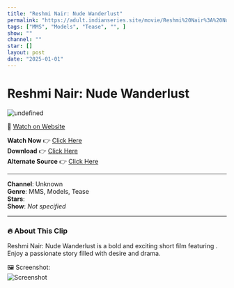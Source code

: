 ```yaml
---
title: "Reshmi Nair: Nude Wanderlust"
permalink: "https://adult.indianseries.site/movie/Reshmi%20Nair%3A%20Nude%20Wanderlust"
tags: ["MMS", "Models", "Tease", "", ]
show: ""
channel: ""
star: []
layout: post
date: "2025-01-01"
---
```


# Reshmi Nair: Nude Wanderlust

![undefined](https://desisins.com/wp-content/uploads/2024/09/Reshmi-Nair-Nude-Wanderlust-DesiSins.com_.jpg)

🔗 [Watch on Website](https://adult.indianseries.site/movie/Reshmi%20Nair%3A%20Nude%20Wanderlust)

**Watch Now** 👉 [Click Here](https://adult.indianseries.site/movie/Reshmi%20Nair%3A%20Nude%20Wanderlust)  
**Download** 👉 [Click Here](https://adult.indianseries.site/movie/Reshmi%20Nair%3A%20Nude%20Wanderlust)  
**Alternate Source** 👉 [Click Here](https://adult.indianseries.site/movie/Reshmi%20Nair%3A%20Nude%20Wanderlust)

---

**Channel**: Unknown  
**Genre**: MMS, Models, Tease  
**Stars**:   
**Show**: *Not specified*

---

### 🔥 About This Clip

Reshmi Nair: Nude Wanderlust is a bold and exciting short film featuring . Enjoy a passionate story filled with desire and drama.
 
🖼️ Screenshot:  
![Screenshot](https://desisins.com/wp-content/uploads/2024/09/Reshmi-Nair-Nude-Wanderlust-DesiSins.com_.jpg)
